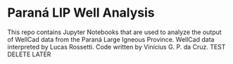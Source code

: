 # Paraná LIP Well Analysis

This repo contains Jupyter Notebooks that are used to analyze the output of WellCad data from the Paraná Large Igneous Province.
WellCad data interpreted by Lucas Rossetti.
Code written by Vinícius G. P. da Cruz.
TEST DELETE LATER
